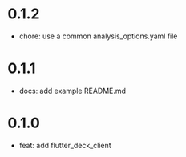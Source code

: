 # 0.1.2

- chore: use a common analysis_options.yaml file

# 0.1.1

- docs: add example README.md

# 0.1.0

- feat: add flutter_deck_client
